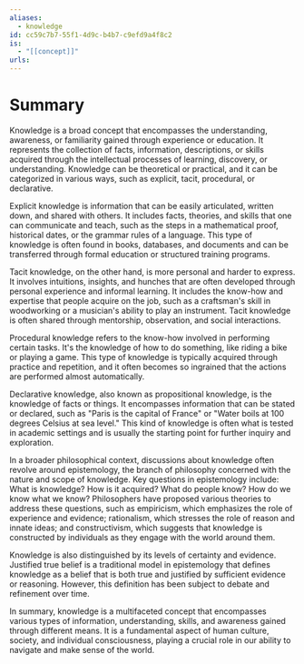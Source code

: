 ```yaml
---
aliases:
  - knowledge
id: cc59c7b7-55f1-4d9c-b4b7-c9efd9a4f8c2
is:
  - "[[concept]]"
urls:
---
```

# Summary
Knowledge is a broad concept that encompasses the understanding, awareness, or familiarity gained through experience or education. It represents the collection of facts, information, descriptions, or skills acquired through the intellectual processes of learning, discovery, or understanding. Knowledge can be theoretical or practical, and it can be categorized in various ways, such as explicit, tacit, procedural, or declarative.

Explicit knowledge is information that can be easily articulated, written down, and shared with others. It includes facts, theories, and skills that one can communicate and teach, such as the steps in a mathematical proof, historical dates, or the grammar rules of a language. This type of knowledge is often found in books, databases, and documents and can be transferred through formal education or structured training programs.

Tacit knowledge, on the other hand, is more personal and harder to express. It involves intuitions, insights, and hunches that are often developed through personal experience and informal learning. It includes the know-how and expertise that people acquire on the job, such as a craftsman's skill in woodworking or a musician's ability to play an instrument. Tacit knowledge is often shared through mentorship, observation, and social interactions.

Procedural knowledge refers to the know-how involved in performing certain tasks. It's the knowledge of how to do something, like riding a bike or playing a game. This type of knowledge is typically acquired through practice and repetition, and it often becomes so ingrained that the actions are performed almost automatically.

Declarative knowledge, also known as propositional knowledge, is the knowledge of facts or things. It encompasses information that can be stated or declared, such as "Paris is the capital of France" or "Water boils at 100 degrees Celsius at sea level." This kind of knowledge is often what is tested in academic settings and is usually the starting point for further inquiry and exploration.

In a broader philosophical context, discussions about knowledge often revolve around epistemology, the branch of philosophy concerned with the nature and scope of knowledge. Key questions in epistemology include: What is knowledge? How is it acquired? What do people know? How do we know what we know? Philosophers have proposed various theories to address these questions, such as empiricism, which emphasizes the role of experience and evidence; rationalism, which stresses the role of reason and innate ideas; and constructivism, which suggests that knowledge is constructed by individuals as they engage with the world around them.

Knowledge is also distinguished by its levels of certainty and evidence. Justified true belief is a traditional model in epistemology that defines knowledge as a belief that is both true and justified by sufficient evidence or reasoning. However, this definition has been subject to debate and refinement over time.

In summary, knowledge is a multifaceted concept that encompasses various types of information, understanding, skills, and awareness gained through different means. It is a fundamental aspect of human culture, society, and individual consciousness, playing a crucial role in our ability to navigate and make sense of the world.
